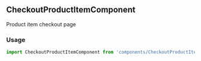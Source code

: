 ## CheckoutProductItemComponent

Product item checkout page

### Usage

```javascript
import CheckoutProductItemComponent from 'components/CheckoutProductItemComponent/CheckoutProductItemComponent.js';
```

